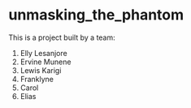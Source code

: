 # unmasking_the_phantom
This is a project built by a team:
1. Elly Lesanjore
2. Ervine Munene
3. Lewis Karigi
4. Franklyne
5. Carol
6. Elias

